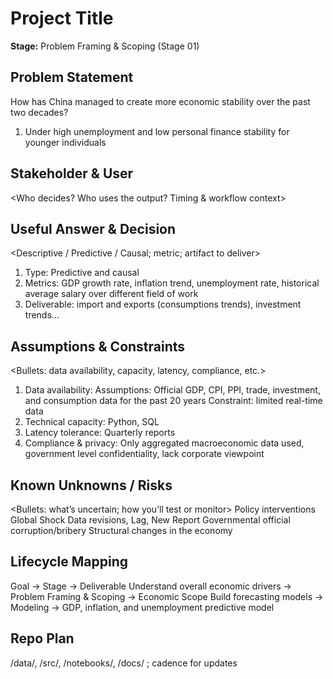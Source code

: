 # Project Title
**Stage:** Problem Framing & Scoping (Stage 01)

## Problem Statement
How has China managed to create more economic stability over the past two decades?
1. Under high unemployment and low personal finance stability for younger individuals

## Stakeholder & User
<Who decides? Who uses the output? Timing & workflow context>

## Useful Answer & Decision
<Descriptive / Predictive / Causal; metric; artifact to deliver>
1. Type: Predictive and causal
2. Metrics: GDP growth rate, inflation trend, unemployment rate, historical average salary over different field of work
3. Deliverable: import and exports (consumptions trends), investment trends…

## Assumptions & Constraints
<Bullets: data availability, capacity, latency, compliance, etc.>
1. Data availability:
   Assumptions: Official GDP, CPI, PPI, trade, investment, and consumption data for the past 20 years
   Constraint: limited real-time data
3. Technical capacity: Python, SQL
4. Latency tolerance: Quarterly reports 
5. Compliance & privacy: Only aggregated macroeconomic data used, government level confidentiality, lack corporate viewpoint 


## Known Unknowns / Risks
<Bullets: what’s uncertain; how you’ll test or monitor>
Policy interventions
Global Shock
Data revisions, Lag, New Report
Governmental official corruption/bribery
Structural changes in the economy

## Lifecycle Mapping
Goal → Stage → Deliverable
Understand overall economic drivers → Problem Framing & Scoping → Economic Scope 
Build forecasting models → Modeling → GDP, inflation, and unemployment predictive model
## Repo Plan
/data/, /src/, /notebooks/, /docs/ ; cadence for updates
